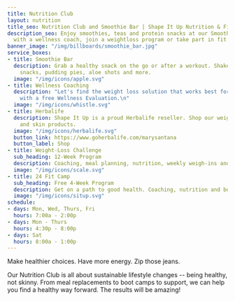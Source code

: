 ```yaml
---
title: Nutrition Club
layout: nutrition
title_seo: Nutrition Club and Smoothie Bar | Shape It Up Nutrition & Fitness
description_seo: Enjoy smoothies, teas and protein snacks at our Smoothie Bar. Talk
  with a wellness coach, join a weightloss program or take part in fit camp.
banner_image: "/img/billboards/smoothie_bar.jpg"
service_boxes:
- title: Smoothie Bar
  description: Grab a healthy snack on the go or after a workout. Shakes, teas, protein
    snacks, pudding pies, aloe shots and more.
  image: "/img/icons/apple.svg"
- title: Wellness Coaching
  description: "Let's find the weight loss solution that works best for you.  \n  \nStart
    with a free Wellness Evaluation.\n"
  image: "/img/icons/whistle.svg"
- title: Herbalife
  description: Shape It Up is a proud Herbalife reseller. Shop our weight loss, energy
    and skin products.
  image: "/img/icons/herbalife.svg"
  button_link: https://www.goherbalife.com/marysantana
  button_label: Shop
- title: Weight-Loss Challenge
  sub_heading: 12-Week Program
  description: Coaching, meal planning, nutrition, weekly weigh-ins and group support.
  image: "/img/icons/scale.svg"
- title: 24 Fit Camp
  sub_heading: Free 4-Week Program
  description: Get on a path to good health. Coaching, nutrition and boot camp workouts.
  image: "/img/icons/situp.svg"
schedule:
- days: Mon, Wed, Thurs, Fri
  hours: 7:00a - 2:00p
- days: Mon - Thurs
  hours: 4:30p - 8:00p
- days: Sat
  hours: 8:00a - 1:00p
---
```


Make healthier choices. Have more energy. Zip those jeans.

Our Nutrition Club is all about sustainable lifestyle changes -- being healthy, not skinny. From meal replacements to boot camps to support, we can help you find a healthy way forward. The results will be amazing!
